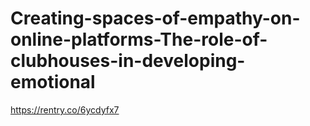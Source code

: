 # Creating-spaces-of-empathy-on-online-platforms-The-role-of-clubhouses-in-developing-emotional
https://rentry.co/6ycdyfx7
